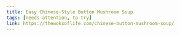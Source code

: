 ```yaml
---
title: Easy Chinese-Style Button Mushroom Soup
tags: [needs-attention, to-try]
link: https://thewoksoflife.com/chinese-button-mushroom-soup/
---
```


